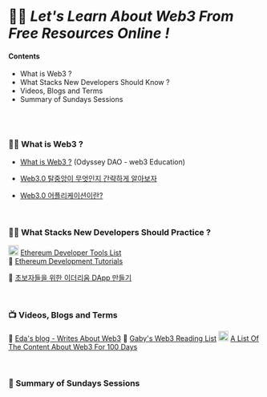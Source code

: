 # 👩‍🎤 *Let's Learn About Web3 From Free Resources Online !*

#### Contents
- What is Web3 ?  
- What Stacks New Developers Should Know ?  
- Videos, Blogs and Terms 
- Summary of Sundays Sessions  &nbsp;&nbsp;&nbsp;  
</br>
</br>


### 🧙‍♂️ What is Web3 ? 
* [What is Web3 ?](https://www.odysseydao.com/pathways/intro-to-web3) (Odyssey DAO - web3 Education) 

* [Web3.0 탈중앙이 무엇인지 간략하게 알아보자](https://medium.com/coineasy/web3-0-dapp%EC%9D%98-%EA%B5%AC%EC%A1%B0-web3-0-%ED%83%88%EC%A4%91%EC%95%99-%EC%9D%B4-%EB%8F%84%EB%8C%80%EC%B2%B4-%EB%AC%B4%EC%97%87%EC%9D%B8%EC%A7%80-%EA%B8%B0%EC%88%A0%EC%A0%81%EC%9C%BC%EB%A1%9C-%EA%B0%84%EB%9E%B5%ED%95%98%EA%B2%8C-%EC%95%8C%EC%95%84%EB%B3%B4%EC%9E%90-a37f0a5f8511) 
* [Web3.0 어플리케이션이란?](https://talken.io/tokens/GraphToken/forum/post/332838) 

</br>

### 🏋️‍♀️ What Stacks New Developers Should Practice ? 

<img src="https://raw.githubusercontent.com/fabiospampinato/vscode-github-notifications-bell/master/resources/logo.png" style="width:20px;"/>  [Ethereum Developer Tools List](https://github.com/ConsenSys/ethereum-developer-tools-list) </br>
🔗 [Ethereum Development Tutorials](https://ethereum.org/en/developers/tutorials/) 

🔗 [초보자들을 위한 이더리움 DApp 만들기](https://medium.com/@weekly.teckle/%EC%B4%88%EB%B3%B4%EC%9E%90%EB%93%A4%EC%9D%84-%EC%9C%84%ED%95%9C-%EC%9D%B4%EB%8D%94%EB%A6%AC%EC%9B%80-dapp-%EB%A7%8C%EB%93%A4%EA%B8%B0-c6ddb0c6651d) 


<!-- 
* [초보자들을 위한 이더리움 DApp 만들기](https://medium.com/@weekly.teckle/%EC%B4%88%EB%B3%B4%EC%9E%90%EB%93%A4%EC%9D%84-%EC%9C%84%ED%95%9C-%EC%9D%B4%EB%8D%94%EB%A6%AC%EC%9B%80-dapp-%EB%A7%8C%EB%93%A4%EA%B8%B0-c6ddb0c6651d) -->

</br>

### 📺 Videos, Blogs and Terms 

🔗 [Eda's blog - Writes About Web3](https://eda.hashnode.dev/) 
🔗 [Gaby's Web3 Reading List](https://gabygoldberg.notion.site/f7050e62461143d49345e7b46eb5576b?v=c02511c4230c44ce9a1a03c9757da524) 
<img src="https://raw.githubusercontent.com/fabiospampinato/vscode-github-notifications-bell/master/resources/logo.png" style="width:20px;"/>  [A List Of The Content About Web3 For 100 Days](https://github.com/FrancescoXX/100-days-of-Web3) </br>

</br>

### 🍔 Summary of Sundays Sessions 

</br>

